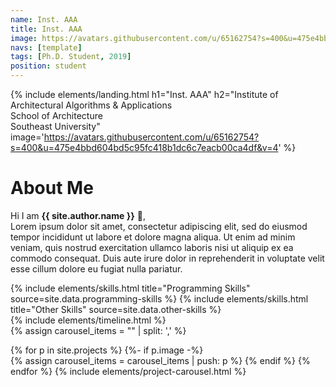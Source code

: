 ```yaml
---
name: Inst. AAA
title: Inst. AAA
image: https://avatars.githubusercontent.com/u/65162754?s=400&u=475e4bbd604bd5c95fc418b1dc6c7eacb00ca4df&v=4
navs: [template]
tags: [Ph.D. Student, 2019]
position: student
---
```

{% include elements/landing.html h1="Inst. AAA" h2="Institute of Architectural Algorithms & Applications<br>School of Architecture<br>Southeast University" image='https://avatars.githubusercontent.com/u/65162754?s=400&u=475e4bbd604bd5c95fc418b1dc6c7eacb00ca4df&v=4' %}


# **About Me**

Hi I am **{{ site.author.name }}** :wave:,<br>
Lorem ipsum dolor sit amet, consectetur adipiscing elit, sed do eiusmod tempor incididunt ut labore et dolore magna aliqua. Ut enim ad minim veniam, quis nostrud exercitation ullamco laboris nisi ut aliquip ex ea commodo consequat. Duis aute irure dolor in reprehenderit in voluptate velit esse cillum dolore eu fugiat nulla pariatur.

<div class="row">
{% include elements/skills.html title="Programming Skills" source=site.data.programming-skills %}
{% include elements/skills.html title="Other Skills" source=site.data.other-skills %}
</div>

<div class="row">
{% include elements/timeline.html %}
</div>
{% assign carousel_items = "" | split: ',' %}

{% for p in site.projects %}
  {%- if p.image  -%}  
    {% assign carousel_items = carousel_items | push: p %}
  {% endif %}
{% endfor %}
{% include elements/project-carousel.html %}
